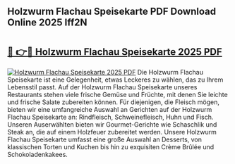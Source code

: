 ## Holzwurm Flachau Speisekarte PDF Download Online 2025 Iff2N

# <h2><a href="http://gccr55r.nevu.top/?p=Holzwurm+Flachau+Speisekarte">🔗 👉🔴 Holzwurm Flachau Speisekarte 2025 PDF</a></h2>

[![Holzwurm Flachau Speisekarte 2025 PDF](https://i.imgur.com/dBaPXMq.png)](http://gccr55r.nevu.top/?p=Holzwurm+Flachau+Speisekarte)
Die Holzwurm Flachau Speisekarte ist eine Gelegenheit, etwas Leckeres zu wählen, das zu Ihrem Lebensstil passt. Auf der Holzwurm Flachau Speisekarte unseres Restaurants stehen viele frische Gemüse und Früchte, mit denen Sie leichte und frische Salate zubereiten können. Für diejenigen, die Fleisch mögen, bieten wir eine umfangreiche Auswahl an Gerichten auf der Holzwurm Flachau Speisekarte an: Rindfleisch, Schweinefleisch, Huhn und Fisch. Unseren Auserwählten bieten wir Gourmet-Gerichte wie Schaschlik und Steak an, die auf einem Holzfeuer zubereitet werden. Unsere Holzwurm Flachau Speisekarte umfasst eine große Auswahl an Desserts, von klassischen Torten und Kuchen bis hin zu exquisiten Crème Brûlée und Schokoladenkakees.
